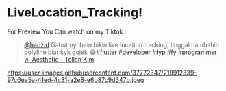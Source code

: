 # LiveLocation_Tracking!
For Preview You Can watch on my Tiktok :
<blockquote class="tiktok-embed" cite="https://www.tiktok.com/@harizid/video/7201510548209421595" data-video-id="7201510548209421595" style="max-width: 605px;min-width: 325px;" > <section> <a target="_blank" title="@harizid" href="https://www.tiktok.com/@harizid?refer=embed">@harizid</a> Gabut nyobain bikin live location tracking, tinggal nambahin polyline biar kyk gojek 😂<a title="flutter" target="_blank" href="https://www.tiktok.com/tag/flutter?refer=embed">#flutter</a> <a title="developer" target="_blank" href="https://www.tiktok.com/tag/developer?refer=embed">#developer</a> <a title="fyp" target="_blank" href="https://www.tiktok.com/tag/fyp?refer=embed">#fyp</a> <a title="fy" target="_blank" href="https://www.tiktok.com/tag/fy?refer=embed">#fy</a> <a title="programmer" target="_blank" href="https://www.tiktok.com/tag/programmer?refer=embed">#programmer</a> <a target="_blank" title="♬ Aesthetic - Tollan Kim" href="https://www.tiktok.com/music/Aesthetic-7072513628145977346?refer=embed">♬ Aesthetic - Tollan Kim</a> </section> </blockquote> <script async src="https://www.tiktok.com/embed.js"></script>

https://user-images.githubusercontent.com/37772347/219912339-97c6ea5a-41ed-4c31-a2e8-e6b87c9d347b.jpeg
